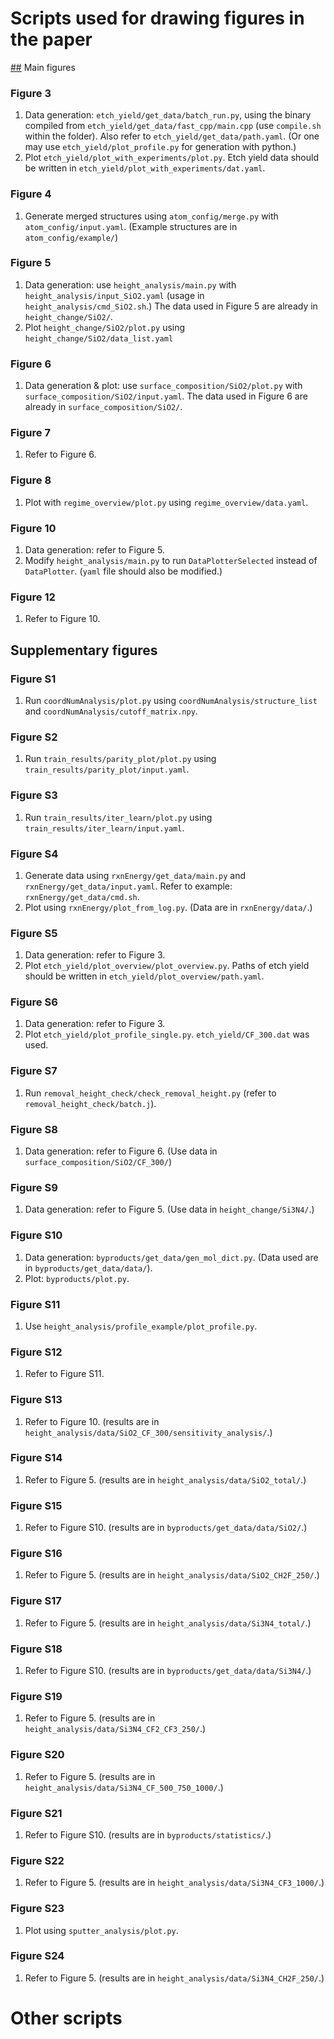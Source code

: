 # Scripts used for drawing figures in the paper
[##](##) Main figures
### Figure 3
1. Data generation: `etch_yield/get_data/batch_run.py`, using the binary
   compiled from `etch_yield/get_data/fast_cpp/main.cpp` (use `compile.sh`
   within the folder). Also refer to `etch_yield/get_data/path.yaml`.
   (Or one may use `etch_yield/plot_profile.py` for generation with python.)
2. Plot `etch_yield/plot_with_experiments/plot.py`. Etch yield data should be
   written in `etch_yield/plot_with_experiments/dat.yaml`.

### Figure 4
1. Generate merged structures using `atom_config/merge.py` with
   `atom_config/input.yaml`.
   (Example structures are in `atom_config/example/`)

### Figure 5
1. Data generation: use `height_analysis/main.py` with `height_analysis/input_SiO2.yaml`
   (usage in `height_analysis/cmd_SiO2.sh`.)
   The data used in Figure 5 are already in `height_change/SiO2/`.
2. Plot `height_change/SiO2/plot.py` using `height_change/SiO2/data_list.yaml`

### Figure 6
1. Data generation & plot: use `surface_composition/SiO2/plot.py` with
   `surface_composition/SiO2/input.yaml`. The data used in Figure 6 are already
   in `surface_composition/SiO2/`.

### Figure 7
1. Refer to Figure 6.

### Figure 8
1. Plot with `regime_overview/plot.py` using `regime_overview/data.yaml`.

### Figure 10
1. Data generation: refer to Figure 5.
2. Modify `height_analysis/main.py` to run `DataPlotterSelected` instead of
   `DataPlotter`. (`yaml` file should also be modified.)

### Figure 12
1. Refer to Figure 10.

## Supplementary figures
### Figure S1
1. Run `coordNumAnalysis/plot.py` using `coordNumAnalysis/structure_list` and
   `coordNumAnalysis/cutoff_matrix.npy`.

### Figure S2
1. Run `train_results/parity_plot/plot.py` using
   `train_results/parity_plot/input.yaml`.

### Figure S3
1. Run `train_results/iter_learn/plot.py` using
   `train_results/iter_learn/input.yaml`.

### Figure S4
1. Generate data using `rxnEnergy/get_data/main.py` and
   `rxnEnergy/get_data/input.yaml`. Refer to example: `rxnEnergy/get_data/cmd.sh`.
2. Plot using `rxnEnergy/plot_from_log.py`.
   (Data are in `rxnEnergy/data/`.)

### Figure S5
1. Data generation: refer to Figure 3.
2. Plot `etch_yield/plot_overview/plot_overview.py`. Paths of etch yield should
   be written in `etch_yield/plot_overview/path.yaml`.

### Figure S6
1. Data generation: refer to Figure 3.
2. Plot `etch_yield/plot_profile_single.py`. `etch_yield/CF_300.dat` was used.

### Figure S7
1. Run `removal_height_check/check_removal_height.py` (refer to
   `removal_height_check/batch.j`).

### Figure S8
1. Data generation: refer to Figure 6.
   (Use data in `surface_composition/SiO2/CF_300/`)

### Figure S9
1. Data generation: refer to Figure 5.
   (Use data in `height_change/Si3N4/`.)

### Figure S10
1. Data generation: `byproducts/get_data/gen_mol_dict.py`.
   (Data used are in `byproducts/get_data/data/`).
2. Plot: `byproducts/plot.py`.

### Figure S11
1. Use `height_analysis/profile_example/plot_profile.py`.

### Figure S12
1. Refer to Figure S11.

### Figure S13
1. Refer to Figure 10. (results are in
   `height_analysis/data/SiO2_CF_300/sensitivity_analysis/`.)

### Figure S14
1. Refer to Figure 5. (results are in `height_analysis/data/SiO2_total/`.)

### Figure S15
1. Refer to Figure S10. (results are in `byproducts/get_data/data/SiO2/`.)

### Figure S16
1. Refer to Figure 5. (results are in `height_analysis/data/SiO2_CH2F_250/`.)

### Figure S17
1. Refer to Figure 5. (results are in `height_analysis/data/Si3N4_total/`.)

### Figure S18
1. Refer to Figure S10. (results are in `byproducts/get_data/data/Si3N4/`.)

### Figure S19
1. Refer to Figure 5. (results are in `height_analysis/data/Si3N4_CF2_CF3_250/`.)

### Figure S20
1. Refer to Figure 5. (results are in `height_analysis/data/Si3N4_CF_500_750_1000/`.)

### Figure S21
1. Refer to Figure S10. (results are in `byproducts/statistics/`.)

### Figure S22
1. Refer to Figure 5. (results are in `height_analysis/data/Si3N4_CF3_1000/`.)

### Figure S23
1. Plot using `sputter_analysis/plot.py`.

### Figure S24
1. Refer to Figure 5. (results are in `height_analysis/data/Si3N4_CH2F_250/`.)

# Other scripts
